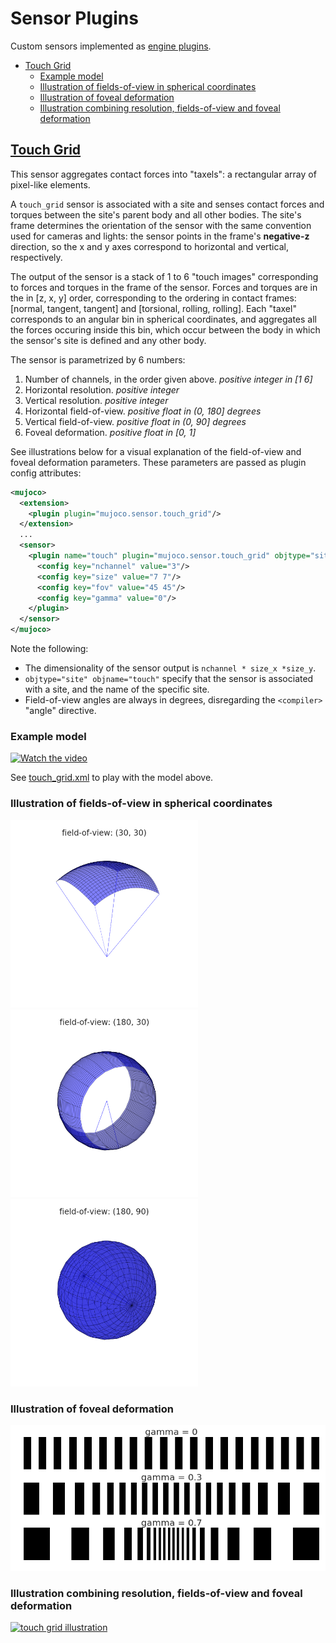 # Sensor Plugins

Custom sensors implemented as [engine
plugins](https://mujoco.readthedocs.io/en/latest/programming/extension.html#engine-plugins).

- [Touch Grid](#touch-grid)
  - [Example model](#example-model)
  - [Illustration of fields-of-view in spherical coordinates](#illustration-of-fields-of-view-in-spherical-coordinates)
  - [Illustration of foveal deformation](#illustration-of-foveal-deformation)
  - [Illustration combining resolution, fields-of-view and foveal deformation](#illustration-combining-resolution-fields-of-view-and-foveal-deformation)

## [Touch Grid](touch_grid.h)

This sensor aggregates contact forces into "taxels": a rectangular array of pixel-like elements.

A `touch_grid` sensor is associated with a site and senses contact forces and
torques between the site's parent body and all other bodies. The site's frame
determines the orientation of the sensor with the same convention used for
cameras and lights: the sensor points in the frame's **negative-z** direction,
so the x and y axes correspond to horizontal and vertical, respectively.

The output of the sensor is a stack of 1 to 6 "touch images" corresponding to forces
and torques in the frame of the sensor. Forces and torques are in the in [z, x,
y] order, corresponding to the ordering in contact frames: [normal, tangent,
tangent] and [torsional, rolling, rolling]. Each "taxel" corresponds to an angular bin
in spherical coordinates, and aggregates all the forces occuring inside this bin, which occur
between the body in which the sensor's site is defined and any other body.

The sensor is parametrized by 6 numbers:

1. Number of channels, in the order given above. _positive integer in [1 6]_
2. Horizontal resolution. _positive integer_
3. Vertical resolution. _positive integer_
4. Horizontal field-of-view. _positive float in (0, 180] degrees_
5. Vertical field-of-view. _positive float in (0, 90] degrees_
6. Foveal deformation. _positive float in [0, 1]_

See illustrations below for a visual explanation of the field-of-view and foveal
deformation parameters. These parameters are passed as plugin config attributes:

```xml
<mujoco>
  <extension>
    <plugin plugin="mujoco.sensor.touch_grid"/>
  </extension>
  ...
  <sensor>
    <plugin name="touch" plugin="mujoco.sensor.touch_grid" objtype="site" objname="touch">
      <config key="nchannel" value="3"/>
      <config key="size" value="7 7"/>
      <config key="fov" value="45 45"/>
      <config key="gamma" value="0"/>
    </plugin>
  </sensor>
</mujoco>
```

Note the following:

- The dimensionality of the sensor output is `nchannel * size_x *size_y`.
- `objtype="site" objname="touch"` specify that the sensor is associated with a
  site, and the name of the specific site.
- Field-of-view angles are always in degrees, disregarding the `<compiler>`
  "angle" directive.

### Example model

<a href="https://youtu.be/0LOJ3WMnqeA" target="_blank">
 <img src="http://img.youtube.com/vi/0LOJ3WMnqeA/hqdefault.jpg" alt="Watch the video" width="560" height="315"/>
</a>

See [touch_grid.xml](../../model/plugin/sensor/touch_grid.xml) to play with the model above.

### Illustration of fields-of-view in spherical coordinates

<img src="images/30-30.png" style="width: 300px;"/>
<img src="images/180-30.png" style="width: 300px;"/>
<img src="images/180-90.png" style="width: 300px;"/>

### Illustration of foveal deformation

![foveal deformation](images/fovea.png)

### Illustration combining resolution, fields-of-view and foveal deformation

[![touch grid illustration](https://img.youtube.com/vi/YScjmR8LwQI/0.jpg)](https://www.youtube.com/watch?v=YScjmR8LwQI)
